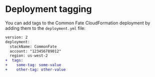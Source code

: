 # Deployment tagging

You can add tags to the Common Fate CloudFormation deployment by adding them to the `deployment.yml` file:

```diff
version: 2
deployment:
  stackName: CommonFate
  account: "123456789012"
  region: us-west-2
+  tags:
+    some-tag: some-value
+    other-tag: other-value
```
